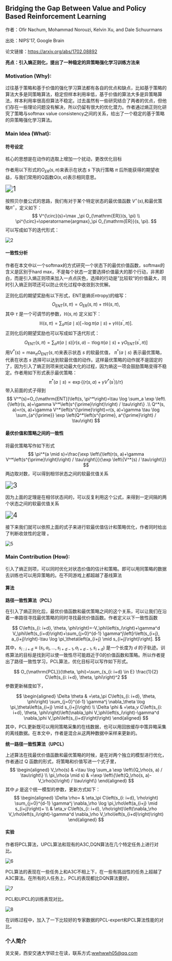 ## Bridging the Gap Between Value and Policy Based Reinforcement Learning

作者：Ofir Nachum, Mohammad Norouzi, Kelvin Xu, and Dale Schuurmans

出处：NIPS'17, Google Brain

论文链接：https://arxiv.org/abs/1702.08892

**亮点：引入熵正则化，提出了一种稳定的异策略强化学习训练方法来**

### **Motivation (Why):** 

过往基于策略和基于价值的强化学习算法都有各自的优点和缺点，比如基于策略的算法大多是同策略算法，稳定但样本利用率低，基于价值的算法大多是异策略算法，样本利用率很高但算法不稳定。过去虽然有一些研究结合了两者的优点，但他们存在一些理论问题没有解决，所以仍留有很大的优化潜力。作者通过熵正则化研究了策略与softmax value consistency之间的关系，给出了一个稳定的基于策略的异策略强化学习算法。

### **Main Idea (What):** 

#### **符号设定**

核心的思想是在动作的选取上增加一个扰动，更改优化目标

作者用以下形式的$O_{ER}(s,\pi)$来表示在状态 $s$ 下执行策略 $\pi$ 后所能获得的期望收益，与我们常用的Q函数$Q(s,a)$表示相同意思。

<img src="img/PCL1.png" alt="1" style="zoom:150%;" />

按照贝尔曼公式的思路，我们有对于某个特定状态的最优值函数 $V^{\circ}(s)$,和最优策略$\pi^{\circ}$，定义如下：
$$
V^{\circ}(s)=\max _\pi O_{\mathrm{ER}}(s, \pi) \\
\pi^{\circ}=\operatorname{argmax}_\pi O_{\mathrm{ER}}(s, \pi).
$$
可以写成如下的迭代形式：

![2](img/PCL2.png)

#### 一致性分析

作者在本文中以一个softmax的方式研究一个状态下的最优价值函数，softmax的含义是区别于hard max，不是每个状态一定要选择价值最大的那个行动，非黑即白，而是引入熵正则项来加入一点点灰色，选择的行动是”比较软“的价值最大，同时引入熵正则项还可以防止优化过程中收敛到次优解。

正则化后的期望奖励有以下形式，ENT是熵(Entropy)的缩写：
$$
O_{\mathrm{ENT}}(s, \pi)=O_{\mathrm{ER}}(s, \pi)+\tau \mathbb{H}(s, \pi),
$$
其中 $\tau$ 是一个可调节的参数，$\mathbb{H}(s, \pi)$ 定义如下：
$$
\mathbb{H}(s, \pi)=\sum_a \pi(a \mid s)\left[-\log \pi(a \mid s)+\gamma \mathbb{H}\left(s^{\prime}, \pi\right)\right] .
$$
正则化后的期望奖励也可以写成如下迭代形式：
$$
O_{\mathrm{ENT}}(s, \pi)=\sum_a \pi(a \mid s)\left[r(s, a)-\tau \log \pi(a \mid s)+\gamma O_{\mathrm{ENT}}\left(s^{\prime}, \pi\right)\right]
$$
用$V^*(s)=\max _\pi O_{\mathrm{ENT}}(s, \pi)$来表示状态 $s$ 的软最优值， $\pi^*(a \mid s)$ 表示最优策略，代表在状态 $s$ 选择可以达到软最优值的动作。这样最优策略的动作就不是固定的了，因为引入了熵正则项来扰动最大化的过程，因为熵这一项会鼓励策略变得不稳定。作者用如下形式表示最优策略：
$$
\pi^*(a \mid s) \propto \exp \left\{\left(r(s, a)+\gamma V^*\left(s^{\prime}\right)\right) / \tau\right\}
$$
带入前面的式子得到
$$
V^*(s)=O_{\mathrm{ENT}}\left(s, \pi^*\right)=\tau \log \sum_a \exp \left\{\left(r(s, a)+\gamma V^*\left(s^{\prime}\right)\right) / \tau\right\} .\\
Q^*(s, a)=r(s, a)+\gamma V^*\left(s^{\prime}\right)=r(s, a)+\gamma \tau \log \sum_{a^{\prime}} \exp \left(Q^*\left(s^{\prime}, a^{\prime}\right) / \tau\right)
$$
#### 最优价值和策略之间的一致性

将最优策略写作如下形式
$$
\pi^*(a \mid s)=\frac{\exp \left\{\left(r(s, a)+\gamma V^*\left(s^{\prime}\right)\right) / \tau\right\}}{\exp \left\{V^*(s) / \tau\right\}}
$$
两边取对数，可以得到相邻状态之间的软最优值关系

<img src="img/PCL3.png" alt="3" style="zoom:150%;" />

因为上面的定理是在相邻状态间的，可以反复利用这个公式，来得到一定间隔的两个状态之间的软最优值关系

<img src="img/PCL4.png" alt="4" style="zoom:150%;" />

接下来我们就可以依照上面的式子来进行软最优值估计和策略优化，作者同时给出了判断收敛性的定理 。

![5](img/PCL5.png)

### **Main Contribution (How):**

引入了熵正则项，可以同时优化对状态价值的估计和策略。即可以用同策略的数据去训练也可以用异策略的。在不同游戏上都超越了基线算法

#### 算法

**路径一致性算法（PCL）**

在引入了熵正则化后，最优价值函数和最优策略之间的这个关系，可以让我们在沿着一串路径寻找最优策略的同时寻找最优价值函数。作者定义以下一致性函数

$$
C\left(s_{i: i+d}, \theta, \phi\right)=-V_\phi\left(s_i\right)+\gamma^d V_\phi\left(s_{i+d}\right)+\sum_{j=0}^{d-1} \gamma^j\left[r\left(s_{i+j}, a_{i+j}\right)-\tau \log \pi_\theta\left(a_{i+j} \mid s_{i+j}\right)\right].
$$
其中，$s_{i: i+d} \equiv\left(s_i, a_i, \ldots, s_{i+d-1}, a_{i+d-1}, s_{i+d}\right)$ 是一个长度为 $d$ 的子轨迹。训练算法的目标是找到可以使一致性尽可能趋近于0的价值函数和策略。所以作者提出了路径一致性学习，PCL算法，优化目标可以写作如下形式。

$$
O_{\mathrm{PCL}}(\theta, \phi)=\sum_{s_{i: i+d} \in E} \frac{1}{2} C\left(s_{i: i+d}, \theta, \phi\right)^2
$$
参数更新梯度如下，

$$
\begin{aligned}
\Delta \theta & =\eta_\pi C\left(s_{i: i+d}, \theta, \phi\right) \sum_{j=0}^{d-1} \gamma^j \nabla_\theta \log \pi_\theta\left(a_{i+j} \mid s_{i+j}\right) \\
\Delta \phi & =\eta_v C\left(s_{i: i+d}, \theta, \phi\right)\left(\nabla_\phi V_\phi\left(s_i\right)-\gamma^d \nabla_\phi V_\phi\left(s_{i+d}\right)\right)
\end{aligned}
$$
其中，PCL更新既可以用同策略采集的在线数据，也可以用回放缓存中策异略采集的离线数据。在本文中，作者是混合从这两种数据中采样来更新的。

**统一路径一致性算法（UPCL）**

上述算法在找最优价值函数和最优策略的时候，是在对两个独立的模型进行优化，作者通过 Q 函数的形式，将策略和价值写进一个式子里，
$$
\begin{aligned}
V_\rho(s) & =\tau \log \sum_a \exp \left\{Q_\rho(s, a) / \tau\right\} \\
\pi_\rho(a \mid s) & =\exp \left\{\left(Q_\rho(s, a)-V_\rho(s)\right) / \tau\right\}
\end{aligned}
$$
其中 $\rho$ 是这个统一模型的参数，更新方式如下：
$$
\begin{aligned}
\Delta \rho= & \eta_\pi C\left(s_{i: i+d}, \rho\right) \sum_{j=0}^{d-1} \gamma^j \nabla_\rho \log \pi_\rho\left(a_{i+j} \mid s_{i+j}\right)+ \\
& \eta_v C\left(s_{i: i+d}, \rho\right)\left(\nabla_\rho V_\rho\left(s_i\right)-\gamma^d \nabla_\rho V_\rho\left(s_{i+d}\right)\right)
\end{aligned}
$$

#### 实验

作者将PCL算法，UPCL算法和现有的A3C,DQN算法在几个特定任务上进行对比。

![6](img/PCL6.png)

PCL算法的表现在一些任务上和A3C不相上下，在一些有挑战性的任务上超越了A3C算法。在所有的人任务上，PCL的表现都比DQN算法要好。

![7](img/PCL7.png)

PCL和UPCL的训练表现对比。

![8](img/PCL8.png)

在训练过程中，加入了一下比较好的专家数据的PCL-expert和PCL算法性能的对比。

### 个人简介

吴文昊，西安交通大学硕士在读，联系方式:wwhwwh05@qq.com







